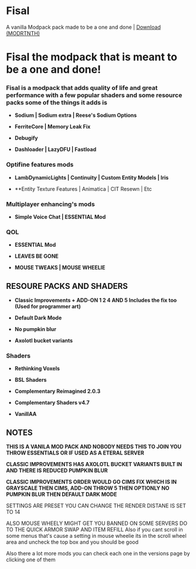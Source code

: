 # Fisal
A vanilla Modpack pack made to be a one and done | [Download (MODRTNTH)](https://modrinth.com/modpack/fisal)

# Fisal the modpack that is meant to be a one and done!

### Fisal is a modpack that adds quality of life and great performance with a few popular shaders and some resource packs some of the things it adds is 

+  **Sodium | Sodium extra | Reese's Sodium Options**

+ **FerriteCore | Memory Leak Fix**

+ **Debugify**

+ **Dashloader | LazyDFU | Fastload**

### Optifine features mods

+  **LambDynamicLights | Continuity | Custom Entity Models | Iris**
       
+ **Entity Texture Features | Animatica | CIT Resewn | Etc
 
### Multiplayer enhancing's mods

+ **Simple Voice Chat | ESSENTIAL Mod** 

### QOL

+ **ESSENTIAL Mod** 

+ **LEAVES BE GONE**

+ **MOUSE TWEAKS | MOUSE WHEELIE**  

## RESOURE PACKS AND SHADERS

+  **Classic Improvements + ADD-ON 1 2 4 AND 5 Includes the fix too (Used for programmer art)**

+  **Default Dark Mode**

+  **No pumpkin blur**

+  **Axolotl bucket variants** 

### Shaders

+ **Rethinking Voxels**

+ **BSL Shaders**

+ **Complementary Reimagined 2.0.3**

+ **Complementary Shaders v4.7**

+ **VanillAA**

## NOTES

**THIS IS A VANILA MOD PACK AND NOBODY NEEDS THIS TO JOIN YOU THROW ESSENTIALS OR IF USED AS A ETERAL SERVER**

**CLASSIC IMPROVEMENTS HAS AXOLOTL BUCKET VARIANTS BUILT IN AND THERE IS REDUCED PUMPKIN BLUR**

**CLASSIC IMPROVEMENTS ORDER WOULD GO CIMS FIX WHICH IS IN GRAYSCALE THEN CIMS, ADD-ON THROW 5 THEN OPTIONLY NO PUMPKIN BLUR THEN DEFAULT DARK MODE**

SETTINGS ARE PRESET YOU CAN CHANGE THE RENDER DISTANE IS SET TO 14 

ALSO MOUSE WHEELY MIGHT GET YOU BANNED ON SOME SERVERS DO TO THE QUICK ARMOR SWAP AND ITEM REFILL Also if you cant scroll in some menus that's cause a setting in mouse wheelie its in the scroll wheel area and uncheck the top box and you should be good

Also there a lot more mods you can check each one in the versions page by clicking one of them





